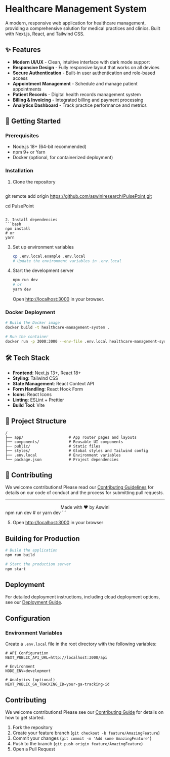 # Healthcare Management System

A modern, responsive web application for healthcare management, providing a comprehensive solution for medical practices and clinics. Built with Next.js, React, and Tailwind CSS.



## ✨ Features

- **Modern UI/UX** - Clean, intuitive interface with dark mode support
- **Responsive Design** - Fully responsive layout that works on all devices
- **Secure Authentication** - Built-in user authentication and role-based access
- **Appointment Management** - Schedule and manage patient appointments
- **Patient Records** - Digital health records management system
- **Billing & Invoicing** - Integrated billing and payment processing
- **Analytics Dashboard** - Track practice performance and metrics

## 🚀 Getting Started

### Prerequisites

- Node.js 18+ (64-bit recommended)
- npm 9+ or Yarn
- Docker (optional, for containerized deployment)

### Installation

1. Clone the repository
   ```bash
  git remote add origin https://github.com/aswiniresearch/PulsePoint.git

   cd PulsePoint
   ```

2. Install dependencies
   ```bash
   npm install
   # or
   yarn
   ```

3. Set up environment variables
   ```bash
   cp .env.local.example .env.local
   # Update the environment variables in .env.local
   ```

4. Start the development server
   ```bash
   npm run dev
   # or
   yarn dev
   ```

   Open [http://localhost:3000](http://localhost:3000) in your browser.

### Docker Deployment

```bash
# Build the Docker image
docker build -t healthcare-management-system .

# Run the container
docker run -p 3000:3000 --env-file .env.local healthcare-management-system
```

## 🛠️ Tech Stack

- **Frontend**: Next.js 13+, React 18+
- **Styling**: Tailwind CSS
- **State Management**: React Context API
- **Form Handling**: React Hook Form
- **Icons**: React Icons
- **Linting**: ESLint + Prettier
- **Build Tool**: Vite

## 📂 Project Structure

```
/
├── app/                    # App router pages and layouts
├── components/             # Reusable UI components
├── public/                 # Static files
├── styles/                 # Global styles and Tailwind config
├── .env.local              # Environment variables
└── package.json            # Project dependencies
```

## 🤝 Contributing

We welcome contributions! Please read our [Contributing Guidelines](CONTRIBUTING.md) for details on our code of conduct and the process for submitting pull requests.




---

<div align="center">
  Made with ❤️ by Aswini
</div>
   npm run dev
   # or
   yarn dev
   ```

5. Open [http://localhost:3000](http://localhost:3000) in your browser

## Building for Production

```bash
# Build the application
npm run build

# Start the production server
npm start
```

## Deployment

For detailed deployment instructions, including cloud deployment options, see our [Deployment Guide](DEPLOYMENT-GUIDE.md).

## Configuration

### Environment Variables

Create a `.env.local` file in the root directory with the following variables:

```
# API Configuration
NEXT_PUBLIC_API_URL=http://localhost:3000/api

# Environment
NODE_ENV=development

# Analytics (optional)
NEXT_PUBLIC_GA_TRACKING_ID=your-ga-tracking-id
```

## Contributing

We welcome contributions! Please see our [Contributing Guide](CONTRIBUTING.md) for details on how to get started.

1. Fork the repository
2. Create your feature branch (`git checkout -b feature/AmazingFeature`)
3. Commit your changes (`git commit -m 'Add some AmazingFeature'`)
4. Push to the branch (`git push origin feature/AmazingFeature`)
5. Open a Pull Request



